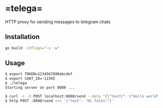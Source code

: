 # =telega=
HTTP proxy for sending messages to telegram chats

## Installation
```zsh
go build -ldflags="-s -w"
```

## Usage
```zsh
$ export TOKEN=1234567890abcdef
$ export CHAT_ID=-12345
$ ./telega
Starting server on port 8080 ...

$ curl -s -X POST localhost:8080/send --data "{\"text\": \"Hello world\"}"
$ http POST :8080/send <<< '{"text": "Hi folks!"}'
```